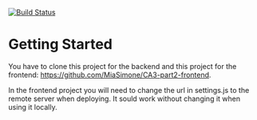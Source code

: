 [![Build Status](https://travis-ci.com/MiaSimone/CA3-part2-backend.svg?branch=master)](https://travis-ci.com/MiaSimone/CA3-part2-backend)

# Getting Started

You have to clone this project for the backend and this project for the frontend: https://github.com/MiaSimone/CA3-part2-frontend.


In the frontend project you will need to change the url in settings.js to the remote server when deploying. It sould work without changing it when using it locally.
